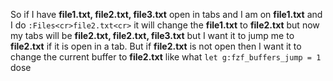 So if I have **file1.txt, file2.txt, file3.txt** open in tabs and I am on **file1.txt** and I do `:Files<cr>file2.txt<cr>`
it will change the **file1.txt** to **file2.txt** but now my tabs will be **file2.txt, file2.txt, file3.txt**
but I want it to jump me to **file2.txt** if it is open in a tab.
But if **file2.txt** is not open then I want it to change the current buffer to **file2.txt** like what `let g:fzf_buffers_jump = 1` dose
